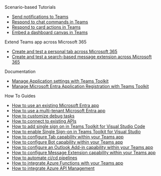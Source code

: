 Scenario-based Tutorials
* [Send notifications to Teams](https://aka.ms/teamsfx-send-notification)
* [Respond to chat commands in Teams](https://aka.ms/teamsfx-create-command)
* [Respond to card actions in Teams](https://aka.ms/teamsfx-card-action-response)
* [Embed a dashboard canvas in Teams](https://aka.ms/teamsfx-dashboard-app)

Extend Teams app across Microsoft 365
* [Create and test a personal tab across Microsoft 365](https://learn.microsoft.com/en-us/microsoftteams/platform/m365-apps/extend-m365-teams-personal-tab?tabs=manifest-teams-toolkit)
* [Create and test a search-based message extension across Microsoft 365](https://learn.microsoft.com/en-us/microsoftteams/platform/m365-apps/extend-m365-teams-message-extension?tabs=manifest-teams-toolkit)

Documentation
* [Manage Application settings with Teams Toolkit](https://aka.ms/teamsfx-add-appsettings)
* [Manage Microsoft Entra Application Registration with Teams Toolkit](https://aka.ms/teamsfx-aad-manifest)

How To Guides
* [How to use an existing Microsoft Entra app](https://github.com/OfficeDev/TeamsFx/wiki/Using-existing-Microsoft-Entra-app-in-TeamsFx-project)
* [How to use a multi-tenant Microsoft Entra app](https://github.com/OfficeDev/TeamsFx/wiki/Multi-tenancy-Support-for-Microsoft-Entra-app)
* [How to customize debug tasks](https://github.com/OfficeDev/TeamsFx/wiki/%7BDebug%7D-Teams-Toolkit-VS-Code-Tasks)
* [How to connect to existing APIs](https://aka.ms/teamsfx-connect-api)
* [How to add single sign on in Teams Toolkit for Visual Studio Code](https://aka.ms/teamsfx-add-sso)
* [How to enable Single Sign-on in Teams Toolkit for Visual Studio](https://github.com/OfficeDev/TeamsFx/wiki/How-to-enable-Single-Sign-on-in-Teams-Toolkit-for-Visual-Studio)
* [How to configure Tab capability within your Teams app](https://aka.ms/teamsfx-add-tab)
* [How to configure Bot capability within your Teams app](https://aka.ms/teamsfx-add-bot)
* [How to configure an Outlook Add-in capability within your Teams app](https://github.com/OfficeDev/TeamsFx/wiki/Configure-Outlook-Add-in-capability-within-your-Teams-app)
* [How to configure Message Extension capability within your Teams app](https://aka.ms/teamsfx-add-message-extension)
* [How to automate ci/cd pipelines](https://aka.ms/teamsfx-add-cicd-new)
* [How to integrate Azure Functions with your Teams app](https://github.com/OfficeDev/TeamsFx/wiki/How-to-integrate-Azure-Functions-with-your-Teams-app)
* [How to integrate Azure API Management](https://aka.ms/teamsfx-add-azure-apim)